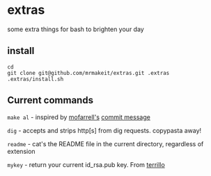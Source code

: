 # extras
some extra things for bash to brighten your day

## install
```
cd
git clone git@github.com/mrmakeit/extras.git .extras
.extras/install.sh
```

## Current commands
`make al` - inspired by [mofarrell's](https://github.com/mofarrell) [commit message](https://github.com/mofarrell/p2pvc/commit/8fae99fea574472fc7adb539969ac85c6c77d40f) 

`dig` - accepts and strips http[s] from dig requests.  copypasta away!

`readme` - cat's the README file in the current directory, regardless of
extension

`mykey` - return your current id_rsa.pub key. From
[terrillo](https://github.com/terrillo/extras)
